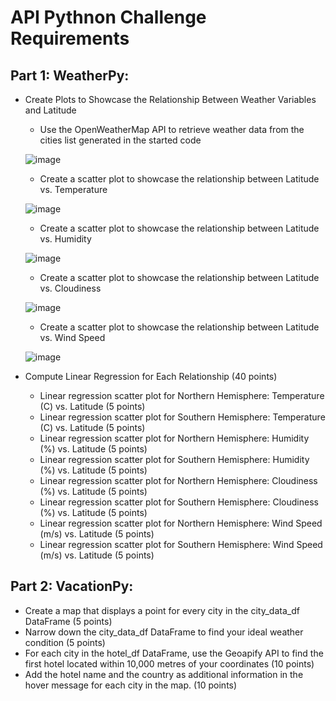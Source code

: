# API Pythnon Challenge Requirements

## Part 1: WeatherPy:

* Create Plots to Showcase the Relationship Between Weather Variables and Latitude
  * Use the OpenWeatherMap API to retrieve weather data from the cities list generated in the started code

  ![image](https://user-images.githubusercontent.com/113384120/224121082-f6d50e39-ee65-458d-8986-ddcc089528d8.png)

  * Create a scatter plot to showcase the relationship between Latitude vs. Temperature 
  
  ![image](https://user-images.githubusercontent.com/113384120/224121322-b0fbee75-01a3-4c2e-a8d5-865ee3ebe6a5.png)

  * Create a scatter plot to showcase the relationship between Latitude vs. Humidity 
  
  ![image](https://user-images.githubusercontent.com/113384120/224121424-d61956b0-e4ce-47cc-a731-c5f352ca8484.png)

  * Create a scatter plot to showcase the relationship between Latitude vs. Cloudiness 
  
  ![image](https://user-images.githubusercontent.com/113384120/224121483-a5036ecb-98e1-482d-ad20-8596aedbd17a.png)

  * Create a scatter plot to showcase the relationship between Latitude vs. Wind Speed 
  
  ![image](https://user-images.githubusercontent.com/113384120/224121534-dc761af8-6088-415d-bdb2-2402bf2b844b.png)


* Compute Linear Regression for Each Relationship (40 points)
  * Linear regression scatter plot for Northern Hemisphere: Temperature (C) vs. Latitude (5 points)
  * Linear regression scatter plot for Southern Hemisphere: Temperature (C) vs. Latitude (5 points)
  * Linear regression scatter plot for Northern Hemisphere: Humidity (%) vs. Latitude (5 points)
  * Linear regression scatter plot for Southern Hemisphere: Humidity (%) vs. Latitude (5 points)
  * Linear regression scatter plot for Northern Hemisphere: Cloudiness (%) vs. Latitude (5 points)
  * Linear regression scatter plot for Southern Hemisphere: Cloudiness (%) vs. Latitude (5 points)
  * Linear regression scatter plot for Northern Hemisphere: Wind Speed (m/s) vs. Latitude (5 points)
  * Linear regression scatter plot for Southern Hemisphere: Wind Speed (m/s) vs. Latitude (5 points)

## Part 2: VacationPy:

* Create a map that displays a point for every city in the city_data_df DataFrame (5 points)
* Narrow down the city_data_df DataFrame to find your ideal weather condition (5 points)
* For each city in the hotel_df DataFrame, use the Geoapify API to find the first hotel located within 10,000 metres of your coordinates (10 points)
* Add the hotel name and the country as additional information in the hover message for each city in the map. (10 points)
